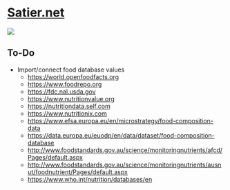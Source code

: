 # [Satier.net](https://satier.net)

![](https://github.com/tomashubelbauer/satier.net/workflows/.github/workflows/main.yml/badge.svg)

## To-Do

- Import/connect food database values
  - https://world.openfoodfacts.org
  - https://www.foodrepo.org
  - https://fdc.nal.usda.gov
  - https://www.nutritionvalue.org
  - https://nutritiondata.self.com
  - https://www.nutritionix.com
  - https://www.efsa.europa.eu/en/microstrategy/food-composition-data
  - https://data.europa.eu/euodp/en/data/dataset/food-composition-database
  - http://www.foodstandards.gov.au/science/monitoringnutrients/afcd/Pages/default.aspx
  - http://www.foodstandards.gov.au/science/monitoringnutrients/ausnut/foodnutrient/Pages/default.aspx
  - https://www.who.int/nutrition/databases/en

